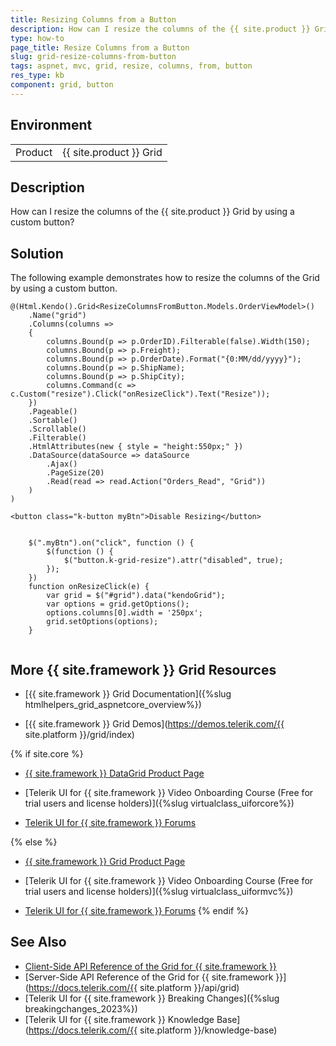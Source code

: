 ```yaml
---
title: Resizing Columns from a Button
description: How can I resize the columns of the {{ site.product }} Grid by using a custom button?
type: how-to
page_title: Resize Columns from a Button
slug: grid-resize-columns-from-button
tags: aspnet, mvc, grid, resize, columns, from, button
res_type: kb
component: grid, button
---
```


## Environment

<table>
 <tr>
  <td>Product</td>
  <td>{{ site.product }} Grid</td>
 </tr>
</table>

## Description

How can I resize the columns of the {{ site.product }} Grid by using a custom button?

## Solution 

The following example demonstrates how to resize the columns of the Grid by using a custom button.

```Razor Index.cshtml
@(Html.Kendo().Grid<ResizeColumnsFromButton.Models.OrderViewModel>()
    .Name("grid")
    .Columns(columns =>
    {
        columns.Bound(p => p.OrderID).Filterable(false).Width(150);
        columns.Bound(p => p.Freight);
        columns.Bound(p => p.OrderDate).Format("{0:MM/dd/yyyy}");
        columns.Bound(p => p.ShipName);
        columns.Bound(p => p.ShipCity);
        columns.Command(c => c.Custom("resize").Click("onResizeClick").Text("Resize"));
    })
    .Pageable()
    .Sortable()
    .Scrollable()
    .Filterable()
    .HtmlAttributes(new { style = "height:550px;" })
    .DataSource(dataSource => dataSource
        .Ajax()
        .PageSize(20)
        .Read(read => read.Action("Orders_Read", "Grid"))
    )
)

<button class="k-button myBtn">Disable Resizing</button>
```
```JS script.js

    $(".myBtn").on("click", function () {
        $(function () {
            $("button.k-grid-resize").attr("disabled", true);
        });
    })
    function onResizeClick(e) {
        var grid = $("#grid").data("kendoGrid");
        var options = grid.getOptions();
        options.columns[0].width = '250px';
        grid.setOptions(options);
    }
    
```

## More {{ site.framework }} Grid Resources

* [{{ site.framework }} Grid Documentation]({%slug htmlhelpers_grid_aspnetcore_overview%})

* [{{ site.framework }} Grid Demos](https://demos.telerik.com/{{ site.platform }}/grid/index)

{% if site.core %}
* [{{ site.framework }} DataGrid Product Page](https://www.telerik.com/aspnet-core-ui/grid)

* [Telerik UI for {{ site.framework }} Video Onboarding Course (Free for trial users and license holders)]({%slug virtualclass_uiforcore%})

* [Telerik UI for {{ site.framework }} Forums](https://www.telerik.com/forums/aspnet-core-ui)

{% else %}
* [{{ site.framework }} Grid Product Page](https://www.telerik.com/aspnet-mvc/grid)

* [Telerik UI for {{ site.framework }} Video Onboarding Course (Free for trial users and license holders)]({%slug virtualclass_uiformvc%})

* [Telerik UI for {{ site.framework }} Forums](https://www.telerik.com/forums/aspnet-mvc)
{% endif %}

## See Also

* [Client-Side API Reference of the Grid for {{ site.framework }}](https://docs.telerik.com/kendo-ui/api/javascript/ui/grid)
* [Server-Side API Reference of the Grid for {{ site.framework }}](https://docs.telerik.com/{{ site.platform }}/api/grid)
* [Telerik UI for {{ site.framework }} Breaking Changes]({%slug breakingchanges_2023%})
* [Telerik UI for {{ site.framework }} Knowledge Base](https://docs.telerik.com/{{ site.platform }}/knowledge-base)

